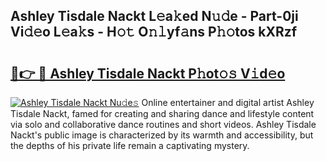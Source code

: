 ## Ashley Tisdale Nackt L𝚎a𝚔ed N𝚞𝚍e - Part-0ji Vi𝚍𝚎o L𝚎a𝚔s - H𝚘𝚝 O𝚗𝚕yf𝚊ns P𝚑𝚘tos kXRzf

# <h2><a href="http://kf169c.oniu.top/?m=Ashley+Tisdale+Nackt">🔗👉 🔴 Ashley Tisdale Nackt P𝚑ot𝚘𝚜 V𝚒d𝚎o</a></h2>

[![Ashley Tisdale Nackt Nu𝚍e𝚜](https://i.imgur.com/0qMVB7G.gif)](http://kf169c.oniu.top/?m=Ashley+Tisdale+Nackt)
Online entertainer and digital artist Ashley Tisdale Nackt, famed for creating and sharing dance and lifestyle content via solo and collaborative dance routines and short videos. Ashley Tisdale Nackt's public image is characterized by its warmth and accessibility, but the depths of his private life remain a captivating mystery.  
